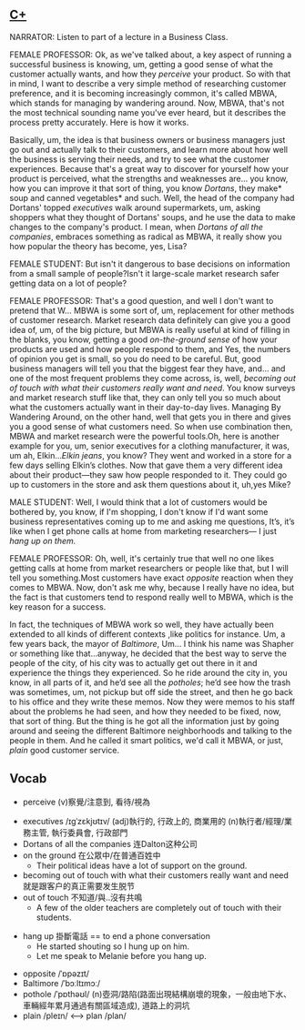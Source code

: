 ## [C+](https://img.kmf.com/toefl/listening/audio/71eb8d2fa7aae0c090bf9020aefd8fb9.mp3)

NARRATOR: Listen to part of a lecture in a Business Class.

FEMALE PROFESSOR: Ok, as we've talked about, a key aspect of running a successful business is knowing, um, getting a good sense of what the customer actually wants, and how they *perceive* your product. So with that in mind, I want to describe a very simple method of researching customer preference, and it is becoming increasingly common, it's called MBWA, which stands for managing by wandering around. Now, MBWA, that's not the most technical sounding name you've ever heard, but it describes the process pretty accurately. Here is how it works.

Basically, um, the idea is that business owners or business managers just go out and actually talk to their customers, and learn more about how well the business is serving their needs, and try to see what the customer experiences. Because that's a great way to discover for yourself how your product is perceived, what the strengths and weaknesses are… you know, how you can improve it that sort of thing, you know *Dortans*, they make* soup and canned vegetables* and such. Well, the head of the company had Dortans' topped *executives* walk around supermarkets, um, asking shoppers what they thought of Dortans' soups, and he use the data to make changes to the company's product. I mean, when *Dortans of all the companies*, embraces something as radical as MBWA, it really show you how popular the theory has become, yes, Lisa?

FEMALE STUDENT: But isn't it dangerous to base decisions on information from a small sample of people?Isn't it large-scale market research safer getting data on a lot of people?

FEMALE PROFESSOR: That's a good question, and well I don't want to pretend that W... MBWA is some sort of, um, replacement for other methods of customer research. Market research data definitely can give you a good idea of, um, of the big picture, but MBWA is really useful at kind of filling in the blanks, you know, getting a good *on-the-ground sense* of how your products are used and how people respond to them, and Yes, the numbers of opinion you get is small, so you do need to be careful. But, good business managers will tell you that the biggest fear they have, and... and one of the most frequent problems they come across, is, well, *becoming out of touch with what their customers really want and need*. You know surveys and market research stuff like that, they can only tell you so much about what the customers actually want in their day-to-day lives. Managing By Wandering Around, on the other hand, well that gets you in there and gives you a good sense of what customers need. So when use combination then, MBWA and market research were the powerful tools.Oh, here is another example for you, um, senior executives for a clothing manufacturer, it was, um ah, Elkin…*Elkin jeans*, you know? They went and worked in a store for a few days selling Elkin’s clothes. Now that gave them a very different idea about their product—they saw how people responded to it. They could go up to customers in the store and ask them questions about it, uh,yes Mike?

MALE STUDENT: Well, I would think that a lot of customers would be bothered by, you know, if I'm shopping, I don't know if I'd want some business representatives coming up to me and asking me questions, It’s, it’s like when I get phone calls at home from marketing researchers— I just *hang up on them.*

FEMALE PROFESSOR: Oh, well, it's certainly true that well no one likes getting calls at home from market researchers or people like that, but I will tell you something.Most customers have exact *opposite* reaction when they comes to MBWA. Now, don't ask me why, because I really have no idea, but the fact is that customers tend to respond really well to MBWA, which is the key reason for a success.

In fact, the techniques of MBWA work so well, they have actually been extended to all kinds of different contexts ,like politics for instance. Um, a few years back, the mayor of *Baltimore*, Um... I think his name was Shapher or something like that…anyway, he decided that the best way to serve the people of the city, of his city was to actually get out there in it and experience the things they experienced. So he ride around the city in, you know, in all parts of it, and he’d see all the *potholes*; he’d see how the trash was sometimes, um, not pickup but off side the street, and then he go back to his office and they write these memos. Now they were memos to his staff about the problems he had seen, and how they needed to be fixed, now, that sort of thing. But the thing is he got all the information just by going around and seeing the different Baltimore neighborhoods and talking to the people in them. And he called it smart politics, we'd call it MBWA, or just, *plain* good customer service.

## Vocab
+ perceive (v)察覺/注意到, 看待/視為
- executives /ɪɡˈzɛkjʊtɪv/ (adj)執行的, 行政上的, 商業用的 (n)執行者/經理/業務主管, 執行委員會, 行政部門
- Dortans of all the companies 连Dalton这种公司
- on the ground 在公眾中/在普通百姓中
	- Their political ideas have a lot of support on the ground.
- becoming out of touch with what their customers really want and need 就是跟客户的真正需要发生脱节
- out of touch 不知道/與..沒有共鳴
	- A few of the older teachers are completely out of touch with their students.
+ hang up 掛斷電話 == to end a phone conversation
	- He started shouting so I hung up on him.
	- Let me speak to Melanie before you hang up.
- opposite /ˈɒpəzɪt/ 
- Baltimore /ˈbɔːltɪmɔː/ 
- pothole /ˈpɒthəʊl/ (n)壺洞/路陷(路面出現結構崩壞的現象，一般由地下水、車輛經年累月通過有關區域造成), 道路上的洞坑
- plain /pleɪn/ <--> plan /plan/ 